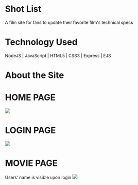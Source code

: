 # Shot List 
A film site for fans to update their favorite film's technical specs

# Technology Used 
NodeJS | JavaScript | HTML5 | CSS3 | Express | EJS 

# About the Site 

# HOME PAGE
![](https://i.imgur.com/a4PoLSK.jpg)

# LOGIN PAGE 
![](https://imgur.com/Rtk4N6U.jpg)

# MOVIE PAGE
Users' name is visible upon login 
![](https://imgur.com/WCZ9Kmm.jpg)
